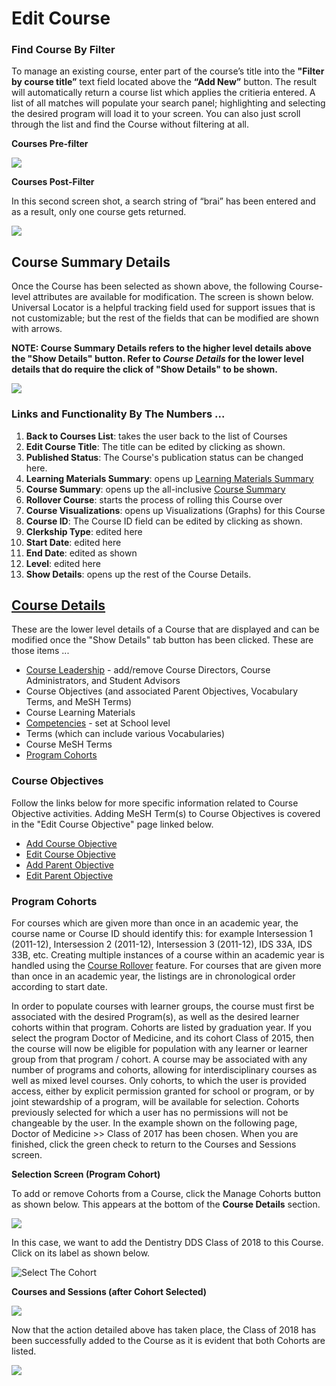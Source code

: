 # Edit Course

### Find Course By Filter

To manage an existing course, enter part of the course’s title into the **"Filter by course title”** text field located above the **“Add New”** button. The result will automatically return a course list which applies the critieria entered. A list of all matches will populate your search panel; highlighting and selecting the desired program will load it to your screen. You can also just scroll through the list and find the Course without filtering at all.

**Courses Pre-filter**

![](<../../.gitbook/assets/cs\_rw\_5 (1).png>)

**Courses Post-Filter**

In this second screen shot, a search string of “brai” has been entered and as a result, only one course gets returned.

![](../../.gitbook/assets/cs\_rw\_6.png)

## Course Summary Details

Once the Course has been selected as shown above, the following Course-level attributes are available for modification. The screen is shown below. Universal Locator is a helpful tracking field used for support issues that is not customizable; but the rest of the fields that can be modified are shown with arrows.

**NOTE: Course Summary Details refers to the higher level details above the "Show Details" button. Refer to **_**Course Details**_** for the lower level details that do require the click of "Show Details" to be shown.**

![](<../../.gitbook/assets/cs\_rw\_7 (1).png>)

### Links and Functionality By The Numbers ...

1. **Back to Courses List**: takes the user back to the list of Courses&#x20;
2. **Edit Course Title**: The title can be edited by clicking as shown.
3. **Published Status**: The Course's publication status can be changed here.
4. **Learning Materials Summary**: opens up [Learning Materials Summary](https://iliosproject.gitbook.io/ilios-user-guide/courses-and-sessions/courses/learning-materials-summary)
5. **Course Summary**: opens up the all-inclusive [Course Summary](https://iliosproject.gitbook.io/ilios-user-guide/courses-and-sessions/courses/course-summary)
6. **Rollover Course**: starts the process of rolling this Course over
7. **Course Visualizations**: opens up Visualizations (Graphs) for this Course
8. **Course ID**: The Course ID field can be edited by clicking as shown.
9. **Clerkship Type**: edited here &#x20;
10. **Start Date**: edited here&#x20;
11. **End Date**: edited as shown
12. **Level**: edited here
13. **Show Details**: opens up the rest of the Course Details.

## [Course Details](https://iliosproject.gitbook.io/ilios-user-guide/courses-and-sessions/courses#screen-elements)

These are the lower level details of a Course that are displayed and can be modified once the "Show Details" tab button has been clicked. These are those items ...

* [Course Leadership](https://iliosproject.gitbook.io/ilios-user-guide/courses-and-sessions/courses/course-leadership) - add/remove Course Directors, Course Administrators, and Student Advisors
* Course Objectives (and associated Parent Objectives, Vocabulary Terms, and MeSH Terms)&#x20;
* Course Learning Materials
* [Competencies](https://iliosproject.gitbook.io/ilios-user-guide/schools/competencies) - set at School level
* Terms (which can include various Vocabularies)
* Course MeSH Terms
* [Program Cohorts](https://iliosproject.gitbook.io/ilios-user-guide/courses-and-sessions/courses/edit-course#program-cohorts)

### Course Objectives

Follow the links below for more specific information related to Course Objective activities. Adding MeSH Term(s) to Course Objectives is covered in the "Edit Course Objective" page linked below.

* [Add Course Objective](https://iliosproject.gitbooks.io/ilios-user-guide/content/pages/courses/course\_objective.html)
* [Edit Course Objective](https://iliosproject.gitbooks.io/ilios-user-guide/content/pages/courses/edit\_course\_objective.html)
* [Add Parent Objective](https://iliosproject.gitbooks.io/ilios-user-guide/content/pages/courses/add\_parent\_objective\_to\_course\_objective.html)
* [Edit Parent Objective](https://iliosproject.gitbooks.io/ilios-user-guide/content/pages/courses/edit\_parent\_objective\_for\_course\_objective.html)

### Program Cohorts

For courses which are given more than once in an academic year, the course name or Course ID should identify this: for example Intersession 1 (2011-12), Intersession 2 (2011-12), Intersession 3 (2011-12), IDS 33A, IDS 33B, etc. Creating multiple instances of a course within an academic year is handled using the [Course Rollover](https://iliosproject.gitbook.io/ilios-user-guide/courses-and-sessions/courses/course-rollover) feature. For courses that are given more than once in an academic year, the listings are in chronological order according to start date.

In order to populate courses with learner groups, the course must first be associated with the desired Program(s), as well as the desired learner cohorts within that program. Cohorts are listed by graduation year. If you select the program Doctor of Medicine, and its cohort Class of 2015, then the course will now be eligible for population with any learner or learner group from that program / cohort. A course may be associated with any number of programs and cohorts, allowing for interdisciplinary courses as well as mixed level courses. Only cohorts, to which the user is provided access, either by explicit permission granted for school or program, or by joint stewardship of a program, will be available for selection. Cohorts previously selected for which a user has no permissions will not be changeable by the user. In the example shown on the following page, Doctor of Medicine >> Class of 2017 has been chosen. When you are finished, click the green check to return to the Courses and Sessions screen.

**Selection Screen (Program Cohort)**

To add or remove Cohorts from a Course, click the Manage Cohorts button as shown below. This appears at the bottom of the **Course Details** section.

![](../../.gitbook/assets/manage\_cohorts\_1.jpg)

In this case, we want to add the Dentistry DDS Class of 2018 to this Course. Click on its label as shown below.

![Select The Cohort](../../.gitbook/assets/cohort\_selection.jpg)

**Courses and Sessions (after Cohort Selected)**

![](../../.gitbook/assets/cohort\_selection\_2.jpg)

Now that the action detailed above has taken place, the Class of 2018 has been successfully added to the Course as it is evident that both Cohorts are listed.

![](../../.gitbook/assets/cohort\_selection\_3.jpg)
